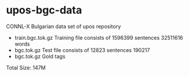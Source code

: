 upos-bgc-data
=============

CONNL-X  Bulgarian data set of upos repository

- train.bgc.tok.gz  Training file consists of 1596399 sentences 32511616 words
- bgc.tok.gz  Test file consists of 12823 sentences 190217
- bgc.tok.gz  Gold tags

Total Size: 147M
